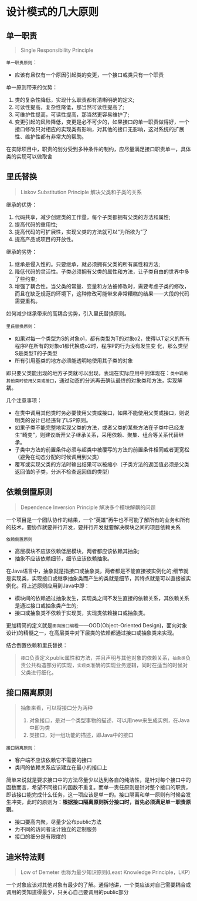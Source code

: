 # 设计模式的几大原则

## 单一职责

> Single Responsibility Principle

`单一职责原则`：

- 应该有且仅有一个原因引起类的变更，一个接口或类只有一个职责

单一原则带来的优势：

1. 类的复杂性降低，实现什么职责都有清晰明确的定义;
2. 可读性提高，复杂性降低，那当然可读性提高了;
3. 可维护性提高，可读性提高，那当然更容易维护了;
4. 变更引起的风险降低，变更是必不可少的，如果接口的单一职责做得好，一个接口修改只对相应的实现类有影响，对其他的接口无影响，这对系统的扩展性、维护性都有非常大的帮助。

在实际项目中，职责的划分受到多种条件的制约，应尽量满足接口职责单一，具体类的实现可以做取舍

## 里氏替换

>  Liskov Substitution Principle 解决父类和子类的关系

继承的优势：

1. 代码共享，减少创建类的工作量，每个子类都拥有父类的方法和属性;
2. 提高代码的重用性;
3. 提高代码的可扩展性，实现父类的方法就可以“为所欲为”了
4. 提高产品或项目的开放性。

继承的劣势：

1. 继承是侵入性的。只要继承，就必须拥有父类的所有属性和方法;
2. 降低代码的灵活性。子类必须拥有父类的属性和方法，让子类自由的世界中多了些约束;
3. 增强了耦合性。当父类的常量、变量和方法被修改时，需要考虑子类的修改，而且在缺乏规范的环境下，这种修改可能带来非常糟糕的结果——大段的代码需要重构。

如何减少继承带来的高耦合劣势，引入里氏替换原则。

`里氏替换原则`：

- 如果对每一个类型为S的对象o1，都有类型为T的对象o2，使得以T定义的所有程序P在所有的对象o1都代换成o2时，程序P的行为没有发生变 化，那么类型S是类型T的子类型
- 所有引用基类的地方必须能透明地使用其子类的对象

即只要父类能出现的地方子类就可以出现，表现在实际应用中则体现在：`类中调用其他类时使用父类或接口`，通过动态的分派再去确认最终的对象类和方法，实现解耦。

几个注意事项：

- 在类中调用其他类时务必要使用父类或接口，如果不能使用父类或接口，则说明类的设计已经违背了LSP原则。
- 如果子类不能完整地实现父类的方法，或者父类的某些方法在子类中已经发生“畸变”，则建议断开父子继承关系，采用依赖、聚集、组合等关系代替继承。
- 子类中方法的前置条件必须与超类中被覆写的方法的前置条件相同或者更宽松（避免在动态分配的时候调用到父类）
- 覆写或实现父类的方法时输出结果可以被缩小（子类方法的返回值必须是父类返回值的子类，分派不检查返回值的类型）

## 依赖倒置原则

> Dependence Inversion Principle 解决多个模块解耦的问题

一个项目是一个团队协作的结果，一个“英雄”再牛也不可能了解所有的业务和所有的技术，要协作就要并行开发，要并行开发就要解决模块之间的项目依赖关系

`依赖倒置原则`

- 高层模块不应该依赖低层模块，两者都应该依赖其抽象; 
- 抽象不应该依赖细节，细节应该依赖抽象。

在Java语言中，抽象就是指接口或抽象类，两者都是不能直接被实例化的;细节就是实现类，实现接口或继承抽象类而产生的类就是细节，其特点就是可以直接被实例化。将上述原则应用到Java中即：

- 模块间的依赖通过抽象发生，实现类之间不发生直接的依赖关系，其依赖关系是通过接口或抽象类产生的;
- 接口或抽象类不依赖于实现类，实现类依赖接口或抽象类。

更加精简的定义就是`面向接口编程`——OOD(Object-Oriented Design)，面向对象设计)的精髓之一，在高层类中对下层类的依赖都通过接口或抽象类来实现。

结合倒置依赖和里氏替换：

> `接口`负责定义public属性和方法，并且声明与其他对象的依赖关系，`抽象类`负责公共构造部分的实现，`实现类`准确的实现业务逻辑，同时在适当的时候对父类进行细化。

## 接口隔离原则

> 抽象来看，可以将接口分为两种
>
> 1. 对象接口，是对一个类型事物的描述，可以用new来生成实例，在Java中即为类
> 2. 类接口，对一组功能的描述，即Java中的接口

`接口隔离原则`：

- 客户端不应该依赖它不需要的接口
- 类间的依赖关系应该建立在最小的接口上

简单来说就是要求接口中的方法尽量少以达到各自的纯洁性，是针对每个接口中的函数而言，希望不同接口的函数不重复。而单一责任原则是针对整个接口的职责，即该接口能完成什么任务，这一项应该是单一的。接口隔离和单一原则有时候会发生冲突，此时的原则为：**根据接口隔离原则拆分接口时，首先必须满足单一职责原则**。

- 接口要高内聚，尽量少公布public方法
- 为不同的访问者设计独立的定制服务
- 接口的细分是有限度的

## 迪米特法则

> Low of Demeter 也称为最少知识原则(Least Knowledge Principle，LKP）

一个对象应该对其他对象有最少的了解。通俗地讲，一个类应该对自己需要耦合或调用的类知道得最少，只关心自己要调用的public部分













